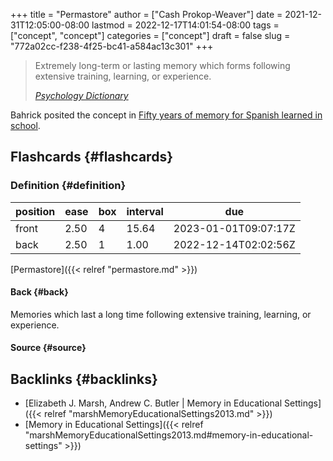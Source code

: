 +++
title = "Permastore"
author = ["Cash Prokop-Weaver"]
date = 2021-12-31T12:05:00-08:00
lastmod = 2022-12-17T14:01:54-08:00
tags = ["concept", "concept"]
categories = ["concept"]
draft = false
slug = "772a02cc-f238-4f25-bc41-a584ac13c301"
+++

> Extremely long-term or lasting memory which forms following extensive training, learning, or experience.
>
> _[Psychology Dictionary](https://psychologydictionary.org/permastore/)_

Bahrick posited the concept in [Fifty years of memory for Spanish learned in school](10.1037/0096-3445.113.1.1).


## Flashcards {#flashcards}


### Definition {#definition}

| position | ease | box | interval | due                  |
|----------|------|-----|----------|----------------------|
| front    | 2.50 | 4   | 15.64    | 2023-01-01T09:07:17Z |
| back     | 2.50 | 1   | 1.00     | 2022-12-14T02:02:56Z |

[Permastore]({{< relref "permastore.md" >}})


#### Back {#back}

Memories which last a long time following extensive training, learning, or experience.


#### Source {#source}


## Backlinks {#backlinks}

-   [Elizabeth J. Marsh, Andrew C. Butler | Memory in Educational Settings]({{< relref "marshMemoryEducationalSettings2013.md" >}})
-   [Memory in Educational Settings]({{< relref "marshMemoryEducationalSettings2013.md#memory-in-educational-settings" >}})
